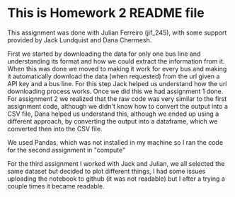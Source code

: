 
# This is Homework 2 README file

This assignment was done with Julian Ferreiro (jif_245), with some support provided by Jack Lundquist and Dana Chermesh. 

First we started by downloading the data for only one bus line and understanding its format and how we could extract the information from it. When this was done we moved to making it work for every bus and making it automatically download the data (when requested) from the url given a API key and a bus line. For this step Jack helped us understand how the url downloading process works. Once we did this we had assignment 1 done.
For assignment 2 we realized that the raw code was very similar to the first assignment code, although we didn't know how to convert the output into a CSV file, Dana helped us understand this, although we ended up using a different approach, by converting the output into a dataframe, which we converted then into the CSV file.

We used Pandas, which was not installed in my machine so I ran the code for the second assignment in "compute"

For the third assignment I worked with Jack and Julian, we all selected the same dataset but decided to plot different things, I had some issues uploading the notebook to github (it was not readable) but I after a trying a couple times it became readable.
